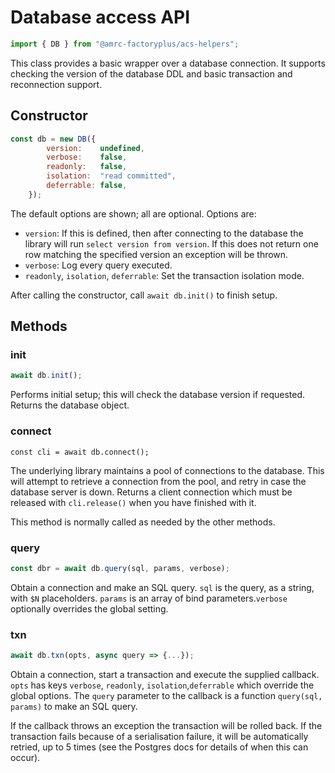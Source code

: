 # Database access API

```js
import { DB } from "@amrc-factoryplus/acs-helpers";
```

This class provides a basic wrapper over a database connection. It supports checking the version of the database DDL and basic transaction and reconnection support.

## Constructor

```js
const db = new DB({
        version:    undefined,
        verbose:    false,
        readonly:   false,
        isolation:  "read committed",
        deferrable: false,
    });
```

The default options are shown; all are optional. Options are:

* `version`: If this is defined, then after connecting to the database the library will run `select version from version`. If this does not return one row matching the specified version an exception will be thrown.
* `verbose`: Log every query executed.
* `readonly`, `isolation`, `deferrable`: Set the transaction isolation mode.

After calling the constructor, call `await db.init()` to finish setup.

## Methods

### init

```js
await db.init();
```

Performs initial setup; this will check the database version if requested. Returns the database object.

### connect

    const cli = await db.connect();

The underlying library maintains a pool of connections to the database. This will attempt to retrieve a connection from the pool, and retry in case the database server is down. Returns a client connection which must be released with `cli.release()` when you have finished with it.

This method is normally called as needed by the other methods.

### query

```js
const dbr = await db.query(sql, params, verbose);
```

Obtain a connection and make an SQL query. `sql` is the query, as a string, with `$N` placeholders. `params` is an array of bind parameters.`verbose` optionally overrides the global setting.

### txn

```js
await db.txn(opts, async query => {...});
```

Obtain a connection, start a transaction and execute the supplied callback. `opts` has keys `verbose`, `readonly`, `isolation`,`deferrable` which override the global options. The `query` parameter to the callback is a function `query(sql, params)` to make an SQL query.

If the callback throws an exception the transaction will be rolled back. If the transaction fails because of a serialisation failure, it will be automatically retried, up to 5 times (see the Postgres docs for details of when this can occur).